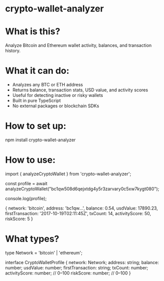 # crypto-wallet-analyzer

# What is this?

Analyze Bitcoin and Ethereum wallet activity, balances, and transaction history.

# What it can do:

- Analyzes any BTC or ETH address
- Returns balance, transaction stats, USD value, and activity scores
- Useful for detecting inactive or risky wallets
- Built in pure TypeScript
- No external packages or blockchain SDKs

# How to set up:

npm install crypto-wallet-analyzer

# How to use:

import { analyzeCryptoWallet } from 'crypto-wallet-analyzer';

const profile = await analyzeCryptoWallet("bc1qw508d6qejxtdg4y5r3zarvary0c5xw7kygt080");

console.log(profile);

{
network: 'bitcoin',
address: 'bc1qw...',
balance: 0.54,
usdValue: 17890.23,
firstTransaction: '2017-10-19T02:11:45Z',
txCount: 14,
activityScore: 50,
riskScore: 5
}

# What types?

type Network = 'bitcoin' | 'ethereum';

interface CryptoWalletProfile {
network: Network;
address: string;
balance: number;
usdValue: number;
firstTransaction: string;
txCount: number;
activityScore: number; // 0–100
riskScore: number; // 0–100
}

